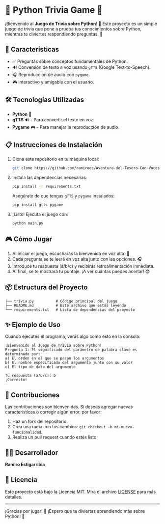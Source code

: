 
# 🧠 Python Trivia Game 🧠

¡Bienvenido al **Juego de Trivia sobre Python**! 🎉 Este proyecto es un simple juego de trivia que pone a prueba tus conocimientos sobre Python, mientras te diviertes respondiendo preguntas. 🐍

## 🚀 Características

- ✅ Preguntas sobre conceptos fundamentales de Python.
- 🔊 Conversión de texto a voz usando `gTTS` (Google Text-to-Speech).
- 🎧 Reproducción de audio con `pygame`.
- 🎮 Interactivo y amigable con el usuario.

## 🛠️ Tecnologías Utilizadas

- **Python** 🐍
- **gTTS** 🔊 - Para convertir el texto en voz.
- **Pygame** 🎮 - Para manejar la reproducción de audio.
  
## 📋 Instrucciones de Instalación

1. Clona este repositorio en tu máquina local:

    ```bash
    git clone https://github.com/ramiroec/Aventura-del-Tesoro-Con-Voces.git
    ```

2. Instala las dependencias necesarias:

    ```bash
    pip install -r requirements.txt
    ```

    Asegúrate de que tengas `gTTS` y `pygame` instalados:

    ```bash
    pip install gtts pygame
    ```

3. ¡Listo! Ejecuta el juego con:

    ```bash
    python main.py
    ```

## 🎮 Cómo Jugar

1. Al iniciar el juego, escucharás la bienvenida en voz alta. 🎉
2. Cada pregunta se te leerá en voz alta junto con las opciones. 🎧
3. Introduce tu respuesta (a/b/c) y recibirás retroalimentación inmediata.
4. Al final, se te mostrará tu puntaje. ¡A ver cuántas puedes acertar! 😎

## 📦 Estructura del Proyecto

```plaintext
├── trivia.py          # Código principal del juego
├── README.md          # Este archivo que estás leyendo
└── requirements.txt   # Lista de dependencias del proyecto
```

## ✨ Ejemplo de Uso

Cuando ejecutes el programa, verás algo como esto en la consola:

```plaintext
¡Bienvenido al Juego de Trivia sobre Python!
Pregunta 1: El significado del parámetro de palabra clave es determinado por:
a) El orden en el que se pasan los argumentos
b) El nombre especificado del argumento junto con su valor
c) El tipo de dato del argumento

Tu respuesta (a/b/c): b
¡Correcto!
```

## 🤝 Contribuciones

Las contribuciones son bienvenidas. Si deseas agregar nuevas características o corregir algún error, por favor:

1. Haz un fork del repositorio.
2. Crea una rama con tus cambios: `git checkout -b mi-nueva-funcionalidad`.
3. Realiza un pull request cuando estés listo.

## 👨‍💻 Desarrollador

**Ramiro Estigarribia**  

## 📝 Licencia

Este proyecto está bajo la Licencia MIT. Mira el archivo [LICENSE](LICENSE) para más detalles.

---

¡Gracias por jugar! 🤗 ¡Espero que te diviertas aprendiendo más sobre Python! 🎉
